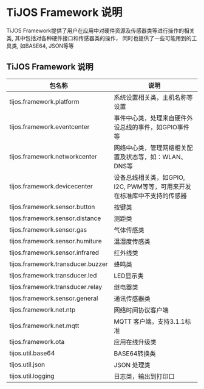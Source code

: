 # TiJOS Framework 说明

TiJOS Framework提供了用户在应用中对硬件资源及传感器类等进行操作的相关类, 其中包括对各种硬件接口和传感器类的操作， 同时也提供了一些可能用到的工具类, 如BASE64, JSON等等



## TiJOS Framework 说明

| 包名称                               | 说明                                       |
| --------------------------------- | ---------------------------------------- |
| tijos.framework.platform          | 系统设置相关类，主机名称等设置                          |
| tijos.framework.eventcenter       | 事件中心类，处理来自硬件外设总线的事件，如GPIO事件等             |
| tijos.framework.networkcenter     | 网络中心类，管理网络相关配置及状态等，如：WLAN、DNS等           |
| tijos.framework.devicecenter      | 设备总线相关类，如GPIO, I2C, PWM等等，可用来开发在标准库中不支持的传感器 |
| tijos.framework.sensor.button     | 按键类                                      |
| tijos.framework.sensor.distance   | 测距类                                      |
| tijos.framework.sensor.gas        | 气体传感类                                    |
| tijos.framework.sensor.humiture   | 温湿度传感类                                   |
| tijos.framework.sensor.infrared   | 红外线类                                     |
| tijos.framework.transducer.buzzer | 蜂鸣类                                      |
| tijos.framework.transducer.led    | LED显示类                                   |
| tijos.framework.transducer.relay  | 继电器类                                     |
| tijos.framework.sensor.general    | 通讯传感器类                                   |
| tijos.framework.net.ntp           | 网络时间协议客户端                                |
| tijos.framework.net.mqtt          | MQTT 客户端，支持3.1.1标准                       |
| tijos.framework.ota               | 应用在线升级类                                  |
| tijos.util.base64                 | BASE64转换类                                |
| tijos.util.json                   | JSON 处理类                                 |
| tijos.util.logging                | 日志类，输出到打印口                               |

